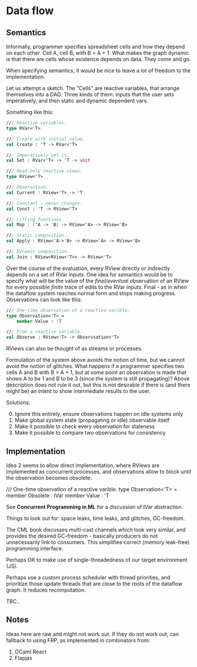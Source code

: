 # Data flow

## Semantics

Informally, programmer specifies spreadsheet cells and how they depend on each other. Cell A, cell B, with B = A + 1.
What makes the graph dynamic is that there are cells whose existence depends on data. They come and go.

When specifying semantics, it would be nice to leave a lot of freedom to the implementation.

Let us attempt a sketch. The "Cells" are reactive variables, that arrange themselves into a DAG.
Three kinds of them: inputs that the user sets imperatively, and then static and dynamic dependent vars.

Something like this:

``` fsharp
/// Reactive variables.
type RVar<'T>

/// Create with initial value.
val Create : 'T -> RVar<'T>

/// Imperatively set it.
val Set : RVar<'T> -> 'T -> unit

/// Read-only reactive views.
type RView<'T>

/// Observation.
val Current : RView<'T> -> 'T

/// Constant - never changes.
val Const : 'T -> RView<'T>

/// Lifting functions.
val Map : ('A -> 'B) -> RView<'A> -> RView<'B>

/// Static composition.
val Apply : RView<'A->'B> -> RView<'A> -> RView<'B>

/// Dynamic composition.
val Join : RView<RView<'T>> -> RView<'T>
```

Over the course of the evaluation, every RView directly or indirectly depends on a set of RVar inputs.
One idea for semantics would be to specify what will be the value of the *final/eventual* observation of an RView for every
possible *finite* trace of edits to the RVar inputs. Final - as in when the dataflow system reaches normal
form and stops making progress. Observations can look like this:

```fsharp
/// One-time observation of a reactive varible.
type Observation<'T> =
    member Value : 'T

/// From a reactive variable.
val Observe : RView<'T> -> Observsation<'T>
```

RViews can also be thought of as streams or processes.

Formulation of the system above avoids the notion of time, but we cannot avoid the notion of glitches.
What happens if a programmer specifies two cells A and B with B = A + 1, but at some point an observation is made
that shows A to be 1 and B to be 3 (since the system is still propagating)? Above description does not rule it out,
but this is not desirable if there is (and there might be) an intent to show intermediate results to the user.

Solutions:

0. Ignore this entirely, ensure observations happen on idle systems only
1. Make global system state (propagating or idle) observable itself
2. Make it possible to check every observation for staleness
3. Make it possible to compare two observations for consistency

## Implementation

Idea 2 seems to allow direct implementation, where RViews are implemented as concurrent processes,
and observations allow to block until the observation becomes obsolete:

/// One-time observation of a reactive varible.
type Observation<'T> =
    member Obsolete : IVar<unit>
    member Value : 'T

See **Concurrent Programming in ML** for a discussion of IVar abstraction.

Things to look out for: space leaks, time leaks, and glitches, GC-freedom.

The CML book discusses multi-cast channels which look very similar, and provides
the desired GC-freedom - basically producers do not unnecessarily link to consumers.
This simplifies correct (memory leak-free) programming interface.

Perhaps OK to make use of single-threadedness of our target environment (JS).

Perhaps use a custom process scheduler with thread priorities, and prioritize those update
threads that are close to the roots of the dataflow graph. It reduces recomputation.

TBC..


## Notes

Ideas here are raw and might not work out. If they do not work out, can fallback to using FRP,
as implemented in combinators from:

1. OCaml React
2. Flapjax
